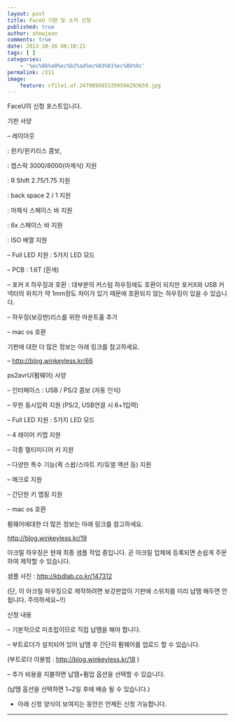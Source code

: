 ```yaml
---
layout: post
title: FaceU 기판 및 소자 신청
published: true
author: showjean
comments: true
date: 2013-10-16 08:10:21
tags: [ ]
categories:
    - '%ec%8b%a0%ec%b2%ad%ec%83%81%ec%8b%9c'
permalink: /211
image:
    feature: cfile1.uf.247989505335059A293659.jpg
---
```

FaceU의 신청 포스트입니다.







  






  






  















기판 사양

&#8211; 레이아웃&nbsp;

: 윈키/윈키리스 콤보,&nbsp;

: 캡스락 3000/8000(마제식) 지원

: R Shift 2.75/1.75 지원

: back space 2 / 1 지원

: 마제식 스페이스 바 지원

: 6x 스페이스 바 지원

: ISO 배열 지원

&#8211; Full LED 지원 : 5가지 LED 모드

&#8211; PCB : 1.6T (흰색)

&#8211; 포커 X 하우징과 호환 : 대부분의 커스텀 하우징에도 호환이 되지만 포커X와 USB 커넥터의 위치가 약 1mm정도 차이가 있기 때문에 호환되지 않는 하우징이 있을 수 있습니다.

&#8211; 하우징(보강판)리스를 위한 마운트홀 추가

&#8211; mac os 호환



기판에 대한 더 많은 정보는 아래 링크를 참고하세요.

&#8211; http://blog.winkeyless.kr/66





ps2avrU(펌웨어) 사양&nbsp;

&#8211; 인터페이스 : USB / PS/2 콤보 (자동 인식)

&#8211; 무한 동시입력 지원 (PS/2, USB연결 시 6+1입력)

&#8211; Full LED 지원 : 5가지 LED 모드

&#8211; 4 레이어 키맵 지원

&#8211; 각종 멀티미디어 키 지원

&#8211; 다양한 특수 기능(퀵 스왑/스마트 키/듀얼 액션 등) 지원

&#8211; 매크로 지원

&#8211; 간단한 키 맵핑 지원

&#8211; mac os 호환





펌웨어에대한 더 많은 정보는 아래 링크를 참고하세요.

http://blog.winkeyless.kr/19





아크릴 하우징은 현재 최종 샘플 작업 중입니다. 곧 아크릴 업체에 등록되면 손쉽게 주문하여 제작할 수 있습니다.

샘플 사진 : http://kbdlab.co.kr/147312

(단, 이 아크릴 하우징으로 제작하려면 보강판없이 기판에 스위치를 미리 납땜 해두면 안 됩니다. 주의하세요~!!)





신청 내용

&#8211; 기본적으로 미조립이므로 직접 납땜을 해야 합니다.

&#8211; 부트로더가 설치되어 있어 납땜 후 간단히 펌웨어를 업로드 할 수 있습니다.

(부트로더 이용법 : http://blog.winkeyless.kr/18 )

&#8211; 추가 비용을 지불하면 납땜+펌업 옵션을 선택할 수 있습니다.

(납땜 옵션을 선택하면 1~2일 후에 배송 될 수 있습니다.)



* 아래 신청 양식이 보여지는 동안은 언제든 신청 가능합니다.



****



